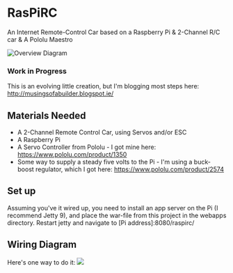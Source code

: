 # RasPiRC
An Internet Remote-Control Car based on a Raspberry Pi &amp; 2-Channel R/C car &amp; A Pololu Maestro

![Overview Diagram](http://2.bp.blogspot.com/-butaei7-tR4/VMFlYPp8RfI/AAAAAAAAAKI/le_0sJZN-sc/s1600/big%2Bidea.png)
### Work in Progress
This is an evolving little creation, but I'm blogging most steps here: <http://musingsofabuilder.blogspot.ie/>

## Materials Needed
* A 2-Channel Remote Control Car, using Servos and/or ESC
* A Raspberry Pi
* A Servo Controller from Pololu - I got mine here: <https://www.pololu.com/product/1350>
* Some way to supply a steady five volts to the Pi - I'm using a buck-boost regulator, which I got here: <https://www.pololu.com/product/2574>

## Set up
Assuming you've it wired up, you need to install an app server on the Pi (I recommend Jetty 9), and place the war-file from this project in the webapps directory. Restart jetty and navigate to [Pi address]:8080/raspirc/

## Wiring Diagram
Here's one way to do it:
![](http://3.bp.blogspot.com/-1vmKdRUHSwc/VL__f6OqoCI/AAAAAAAAAJ4/g-nPGeaQzsc/s1600/pi%2Bconnected.png)

